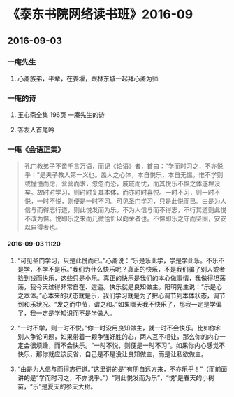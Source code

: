 # 《泰东书院网络读书班》2016-09

## 2016-09-03

### 一庵先生

1. 心斋族弟，平辈，在姜堰，跟林东城一起拜心斋为师

### 一庵的诗

1. 王心斋全集 196页 一庵先生的诗

2. 答友人首尾吟

### 一庵《会语正集》

> 孔门教弟子不啻千言万语，而记《论语》者，首曰：“学而时习之，不亦悦乎！”是夫子教人第一义也。盖人之心体，本自悦乐，本自无愠。惟不学则或憧憧而虑，营营而求，忽忽而恐，戚戚而忧，而其悦乐不愠之体遂埋没矣。故时时学习，则时时复其本体，而亦时时喜悦。一时不习，则一时不悦，一时不悦，则便是一时不习。可见圣门学习，只是此悦而已。由是为人信与而得志行道，则此悦发而为乐。不为人信与而不得志，不行其道则此悦不改为愠。悦即乐之来而几微惍忻以向荣者也。不愠即乐之守而坚固，安安以自得者也。

#### 2016-09-03 11:20

1. “可见圣门学习，只是此悦而已。”心斋说：“乐是乐此学，学是学此乐。不乐不是学，不学不是乐。”我们为什么快乐呢？真正的快乐，不是我们骗了别人或者捡到钱而快乐，这些只是小乐。真正的快乐是我们的本心做事情，我做得坦荡荡，我今天过得非常自在、逍遥。快乐就是良知做主。阳明先生说：“乐是心之本体。”心本来的状态就是乐，我们学习就是为了把心调节到本体状态，调节到和乐状况。“发之而中节，谓之和。”如果哪天我不快乐了，那我一定是学偏了，我一定是学知识而不是学做人。

2. “一时不学，则一时不悦。”你一时没用良知做主，就一时不会快乐。比如你和别人争论问题，如果带着一颗争强好胜的心，两人互不相让，那么你的内心一定会很烦躁，而不会快乐。“一时不悦，则便是一时不习”。如果你内心感觉不快乐，那你就应该反省，自己是不是没让良知做主，而是让私欲做主。

3. “由是为人信与而得志行道。”这里讲的是“有朋自远方来，不亦乐乎！”（而前面讲的是“学而时习之，不亦说乎。”）“则此悦发而为乐”，“悦”是春天的小树苗，“乐”是夏天的参天大树。
